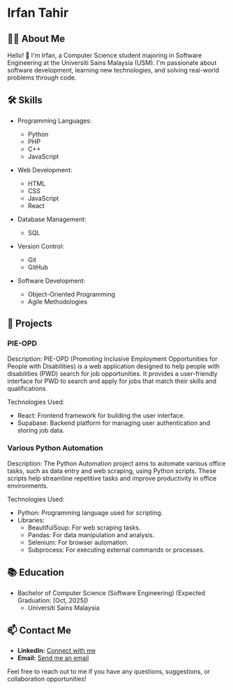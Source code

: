 # Irfan Tahir

## 👨‍💻 About Me

Hello! 👋 I'm Irfan, a Computer Science student majoring in Software Engineering at the Universiti Sains Malaysia (USM). I'm passionate about software development, learning new technologies, and solving real-world problems through code.

## 🛠️ Skills

- Programming Languages:
  - Python
  - PHP
  - C++
  - JavaScript

- Web Development:
  - HTML
  - CSS
  - JavaScript
  - React

- Database Management:
  - SQL

- Version Control:
  - Git
  - GitHub

- Software Development:
  - Object-Oriented Programming
  - Agile Methodologies

## 🚀 Projects

### PIE-OPD

Description: PIE-OPD (Promoting Inclusive Employment Opportunities for People with Disabilities) is a web application designed to help people with disabilities (PWD) search for job opportunities. It provides a user-friendly interface for PWD to search and apply for jobs that match their skills and qualifications

Technologies Used:
- React: Frontend framework for building the user interface.
- Supabase: Backend platform for managing user authentication and storing job data.

### Various Python Automation

Description: The Python Automation project aims to automate various office tasks, such as data entry and web scraping, using Python scripts. These scripts help streamline repetitive tasks and improve productivity in office environments.

Technologies Used:
- Python: Programming language used for scripting.
- Libraries:
  - BeautifulSoup: For web scraping tasks.
  - Pandas: For data manipulation and analysis.
  - Selenium: For browser automation.
  - Subprocess: For executing external commands or processes.

## 📚 Education

- Bachelor of Computer Science (Software Engineering) (Expected Graduation: [Oct, 2025])
  - Universiti Sains Malaysia

## 📫 Contact Me

- **LinkedIn:** [Connect with me](https://www.linkedin.com/in/mohamad-irfan-tahir-31b239218/) 
- **Email:** [Send me an email](irfpann@gmail.com)

Feel free to reach out to me if you have any questions, suggestions, or collaboration opportunities!

